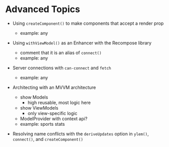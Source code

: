 # Advanced Topics

- Using `createComponent()` to make components that accept a render prop
  - example: any
- Using `withViewModel()` as an Enhancer with the Recompose library
  - comment that it is an alias of `connect()`
  - example: any

- Server connections with `can-connect` and `fetch`
  - example: any
- Architecting with an MVVM architecture
  - show Models
    - high reusable, most logic here
  - show ViewModels
    - only view-specific logic
  - ModelProvider with context api?
  - example: sports stats
- Resolving name conflicts with the `deriveUpdates` option in `ylem()`, `connect()`, and `createComponent()`
